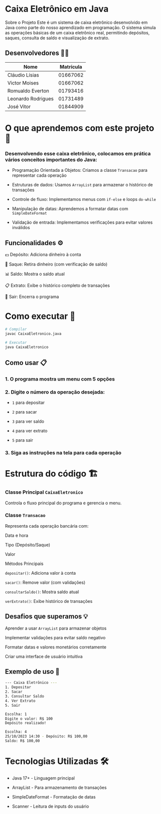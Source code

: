 # Caixa Eletrônico em Java 
 Sobre o Projeto
Este é um sistema de caixa eletrônico desenvolvido em Java como parte do nosso aprendizado em programação. O sistema simula as operações básicas de um caixa eletrônico real, permitindo depósitos, saques, consulta de saldo e visualização de extrato.

## Desenvolvedores 🧑‍💻
| Nome           |  Matrícula |
|----------------|------------|
| Cláudio Lísias | 01667062 |
| Victor Moises  | 01667062 |
| Romualdo Everton | 01793416|
| Leonardo Rodrigues | 01731489 |
| José Vitor | 01844909 |
# O que aprendemos com este projeto 🎯
### Desenvolvendo esse caixa eletrônico, colocamos em prática vários conceitos importantes do Java:

- Programação Orientada a Objetos: Criamos a classe `Transacao` para representar cada operação

- Estruturas de dados: Usamos `ArrayList` para armazenar o histórico de transações

- Controle de fluxo: Implementamos menus com `if-else` e loops `do-while`

- Manipulação de datas: Aprendemos a formatar datas com `SimpleDateFormat`

- Validação de entrada: Implementamos verificações para evitar valores inválidos

## Funcionalidades ️️️️️️️️⚙️
💵 Depósito: Adiciona dinheiro à conta

🏧 Saque: Retira dinheiro (com verificação de saldo)

📊 Saldo: Mostra o saldo atual

📋 Extrato: Exibe o histórico completo de transações

🚪 Sair: Encerra o programa

# Como executar 🚀
```bash
# Compilar
javac CaixaEletronico.java

# Executar
java CaixaEletronico
```

## Como usar 📋
### 1. O programa mostra um menu com 5 opções

### 2. Digite o número da operação desejada:

- `1` para depositar

- `2` para sacar

- `3` para ver saldo

- `4` para ver extrato

- `5` para sair

### 3. Siga as instruções na tela para cada operação

# Estrutura do código 🏗️


### Classe Principal `CaixaEletronico`

Controla o fluxo principal do programa e gerencia o menu.

### Classe `Transacao`
Representa cada operação bancária com:

Data e hora

Tipo (Depósito/Saque)

Valor

Métodos Principais


`depositar()`: Adiciona valor à conta

`sacar()`: Remove valor (com validações)

`consultarSaldo()`: Mostra saldo atual

`verExtrato()`: Exibe histórico de transações

## Desafios que superamos 💡
Aprender a usar `ArrayList` para armazenar objetos

Implementar validações para evitar saldo negativo

Formatar datas e valores monetários corretamente

Criar uma interface de usuário intuitiva

## Exemplo de uso 🎨
```bash
--- Caixa Eletrônico ---
1. Depositar
2. Sacar
3. Consultar Saldo
4. Ver Extrato
5. Sair

Escolha: 1
Digite o valor: R$ 100
Depósito realizado!

Escolha: 4
25/10/2023 14:30 - Depósito: R$ 100,00
Saldo: R$ 100,00
```
# Tecnologias Utilizadas 🛠️

- Java 17+ - Linguagem principal

- ArrayList - Para armazenamento de transações

- SimpleDateFormat - Formatação de datas

- Scanner - Leitura de inputs do usuário

